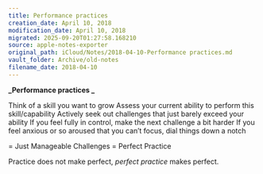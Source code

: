```yaml
---
title: Performance practices
creation_date: April 10, 2018
modification_date: April 10, 2018
migrated: 2025-09-20T01:27:58.168210
source: apple-notes-exporter
original_path: iCloud/Notes/2018-04-10-Performance practices.md
vault_folder: Archive/old-notes
filename_date: 2018-04-10
---
```



**_Performance practices _**

Think of a skill you want to grow
Assess your current ability to perform this skill/capability 
Actively seek out challenges that just barely exceed your ability 
If you feel fully in control, make the next challenge a bit harder
If you feel anxious or so aroused that you can’t focus, dial things down a notch 

= Just Manageable Challenges = Perfect Practice

Practice does not make perfect, _perfect practice_ makes perfect.

